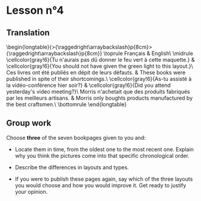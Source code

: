 # Lesson n°4




## Translation


\begin{longtable}{>{\raggedright\arraybackslash}p{8cm}>{\raggedright\arraybackslash}p{8cm}}
\toprule
Français & English\\
\midrule
\cellcolor{gray!6}{Tu n'aurais pas dû donner le feu vert à cette maquette.} & \cellcolor{gray!6}{You should not have given the green light to this layout.}\\
Ces livres ont été publiés en dépit de leurs défauts. & These books were published in spite of their shortcomings.\\
\cellcolor{gray!6}{As-tu assisté à la vidéo-conférence hier soir?} & \cellcolor{gray!6}{Did you attend yesterday's video meeting?}\\
Morris n'achetait que des produits fabriqués par les meilleurs artisans. & Morris only boughts products manufactured by the best craftsmen.\\
\bottomrule
\end{longtable}

## Group work

Choose **three** of the seven bookpages given to you and:

* Locate them in time, from the oldest one to the most recent one. 
  Explain why you think the pictures come into that specific chronological order.

*  Describe the differences in layouts and types.

* If you were to publish these pages again, say which of the three layouts you would choose and how you would improve it. Get ready to justify your opinion.
